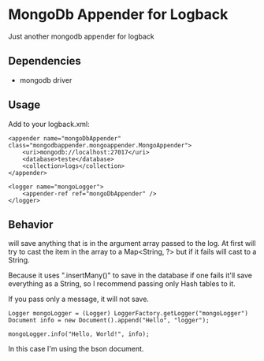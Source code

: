 # MongoDb Appender for Logback

Just another mongodb appender for logback

## Dependencies

- mongodb driver

## Usage

Add to your logback.xml:

    <appender name="mongoDbAppender" class="mongodbappender.mongoappender.MongoAppender">
        <uri>mongodb://localhost:27017</uri>
        <database>teste</database>
        <collection>logs</collection>
    </appender>
    
    <logger name="mongoLogger">
        <appender-ref ref="mongoDbAppender" />
    </logger>

## Behavior
will save anything that is in the argument array passed to the log. At first
will try to cast the item in the array to a Map<String, ?> but if it fails
will cast to a String.

Because it uses ".insertMany()" to save in the database if one fails it'll save
everything as a String, so I recommend passing only Hash tables to it.

If you pass only a message, it will not save.

    Logger mongoLogger = (Logger) LoggerFactory.getLogger("mongoLogger")
    Document info = new Document().append("Hello", "logger");
    
    mongoLogger.info("Hello, World!", info);

In this case I'm using the bson document.
